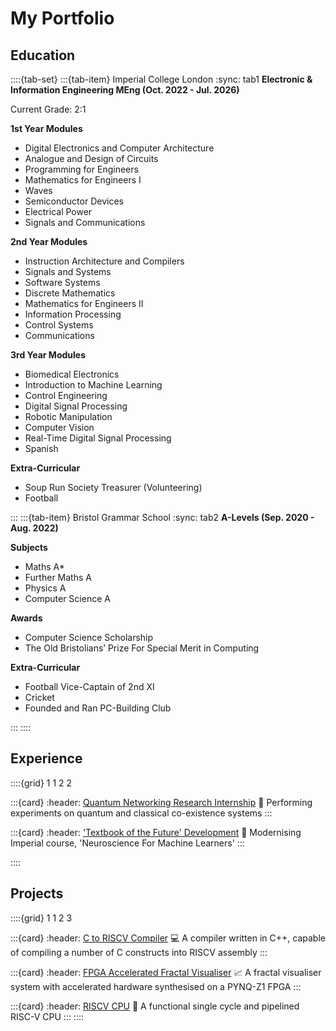 # My Portfolio


## Education

::::{tab-set}
:::{tab-item} Imperial College London
:sync: tab1
**Electronic & Information Engineering MEng (Oct. 2022 - Jul. 2026)**

Current Grade: 2:1

**1st Year Modules**

* Digital Electronics and Computer Architecture
* Analogue and Design of Circuits
* Programming for Engineers
* Mathematics for Engineers I
* Waves
* Semiconductor Devices
* Electrical Power
* Signals and Communications

**2nd Year Modules**

* Instruction Architecture and Compilers
* Signals and Systems
* Software Systems
* Discrete Mathematics
* Mathematics for Engineers II
* Information Processing
* Control Systems
* Communications

**3rd Year Modules**

* Biomedical Electronics
* Introduction to Machine Learning
* Control Engineering
* Digital Signal Processing
* Robotic Manipulation
* Computer Vision
* Real-Time Digital Signal Processing
* Spanish 

**Extra-Curricular**

* Soup Run Society Treasurer (Volunteering)
* Football

:::
:::{tab-item} Bristol Grammar School
:sync: tab2
**A-Levels (Sep. 2020 - Aug. 2022)**

**Subjects**

* Maths A*
* Further Maths A
* Physics A
* Computer Science A

**Awards**

* Computer Science Scholarship
* The Old Bristolians’ Prize For Special Merit in Computing

**Extra-Curricular**

* Football Vice-Captain of 2nd XI
* Cricket
* Founded and Ran PC-Building Club

:::
::::


## Experience

::::{grid} 1 1 2 2

:::{card}
:header: [Quantum Networking Research Internship](https://alexseferidis.github.io/uob) 📡
Performing experiments on quantum and classical co-existence systems
:::

:::{card}
:header: ['Textbook of the Future' Development](https://alexseferidis.github.io/utop) 📖
Modernising Imperial course, 'Neuroscience For Machine Learners' 
:::

<!-- :::{card}
:header: Executable content 🔁
Execute notebook cells, store results, and insert outputs across pages.
::: -->
::::

## Projects

::::{grid} 1 1 2 3

:::{card}
:header: [C to RISCV Compiler](https://alexseferidis.github.io/compiler) 💻
A compiler written in C++, capable of compiling a number of C constructs into RISCV assembly
:::

:::{card}
:header: [FPGA Accelerated Fractal Visualiser](https://alexseferidis.github.io/mathsacc) 📈
A fractal visualiser system with accelerated hardware synthesised on a PYNQ-Z1
FPGA
:::

:::{card}
:header: [RISCV CPU](https://alexseferidis.github.io/riscv-cpu) 🔁
A functional single cycle and pipelined RISC-V CPU
:::
::::